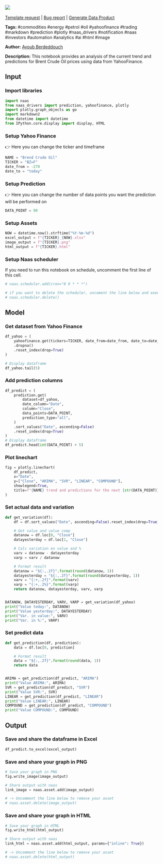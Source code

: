 <a href="https://app.naas.ai/user-redirect/naas/downloader?url=https://raw.githubusercontent.com/jupyter-naas/awesome-notebooks/master/YahooFinance/YahooFinance_Get_Brent_Crude_Oil_trend_and_predictions.ipynb" target="_parent"><img src="https://naasai-public.s3.eu-west-3.amazonaws.com/Open_in_Naas_Lab.svg"/></a><br><br><a href="https://github.com/jupyter-naas/awesome-notebooks/issues/new?assignees=&labels=&template=template-request.md&title=Tool+-+Action+of+the+notebook+">Template request</a> | <a href="https://github.com/jupyter-naas/awesome-notebooks/issues/new?assignees=&labels=bug&template=bug_report.md&title=YahooFinance+-+Get+Brent+Crude+Oil+trend+and+predictions:+Error+short+description">Bug report</a> | <a href="https://app.naas.ai/user-redirect/naas/downloader?url=https://raw.githubusercontent.com/jupyter-naas/awesome-notebooks/master/Naas/Naas_Start_data_product.ipynb" target="_parent">Generate Data Product</a>

**Tags:** #commodities #energy #petrol #oil #yahoofinance #trading #markdown #prediction #plotly #naas_drivers #notification #naas #investors #automation #analytics #ai #html #image

**Author:** [Ayoub Berdeddouch](https://www.linkedin.com/in/ayoub-berdeddouch/)

**Description:** This notebook provides an analysis of the current trend and predictions for Brent Crude Oil prices using data from YahooFinance.

## Input

### Import libraries


```python
import naas
from naas_drivers import prediction, yahoofinance, plotly
import plotly.graph_objects as go
import markdown2
from datetime import datetime
from IPython.core.display import display, HTML
```

### Setup Yahoo Finance
👉 Here you can change the ticker and timeframe


```python
NAME = "Brend Crude Oil"
TICKER = "BZ=F"
date_from = -270
date_to = "today"
```

### Setup Prediction
👉 Here you can change the number of data points you want the prediction will be performed on


```python
DATA_POINT = 90
```

### Setup Assets


```python
NOW = datetime.now().strftime("%Y-%m-%d")
excel_output = f"{TICKER}_{NOW}.xlsx"
image_output = f"{TICKER}.png"
html_output = f"{TICKER}.html"
```

### Setup Naas scheduler
If you need to run this notebook on schedule, uncomment the first line of this cell.


```python
# naas.scheduler.add(cron="0 9 * * *")

# if you want to delete the scheduler, uncoment the line below and execute the cell
# naas.scheduler.delete()
```

## Model

### Get dataset from Yahoo Finance


```python
df_yahoo = (
    yahoofinance.get(tickers=TICKER, date_from=date_from, date_to=date_to)
    .dropna()
    .reset_index(drop=True)
)

# Display dataframe
df_yahoo.tail(5)
```

### Add prediction columns


```python
df_predict = (
    prediction.get(
        dataset=df_yahoo,
        date_column="Date",
        column="Close",
        data_points=DATA_POINT,
        prediction_type="all",
    )
    .sort_values("Date", ascending=False)
    .reset_index(drop=True)
)
# Display dataframe
df_predict.head(int(DATA_POINT) + 5)
```

### Plot linechart


```python
fig = plotly.linechart(
    df_predict,
    x="Date",
    y=["Close", "ARIMA", "SVR", "LINEAR", "COMPOUND"],
    showlegend=True,
    title=f"{NAME} trend and predictions for the next {str(DATA_POINT)} days",
)
```

### Set actual data and variation


```python
def get_variation(df):
    df = df.sort_values("Date", ascending=False).reset_index(drop=True)

    # Get value and value comp
    datanow = df.loc[0, "Close"]
    datayesterday = df.loc[1, "Close"]

    # Calc variation en value and %
    varv = datanow - datayesterday
    varp = varv / datanow

    # Format result
    datanow = "${:,.2f}".format(round(datanow, 1))
    datayesterday = "${:,.2f}".format(round(datayesterday, 1))
    varv = "{:+,.2f}".format(varv)
    varp = "{:+,.2%}".format(varp)
    return datanow, datayesterday, varv, varp


DATANOW, DATAYESTERDAY, VARV, VARP = get_variation(df_yahoo)
print("Value today:", DATANOW)
print("Value yesterday:", DATAYESTERDAY)
print("Var. in value:", VARV)
print("Var. in %:", VARP)
```

### Set predict data


```python
def get_prediction(df, prediction):
    data = df.loc[0, prediction]

    # Format result
    data = "${:,.2f}".format(round(data, 1))
    return data


ARIMA = get_prediction(df_predict, "ARIMA")
print("Value ARIMA:", ARIMA)
SVR = get_prediction(df_predict, "SVR")
print("Value SVR:", SVR)
LINEAR = get_prediction(df_predict, "LINEAR")
print("Value LINEAR:", LINEAR)
COMPOUND = get_prediction(df_predict, "COMPOUND")
print("Value COMPOUND:", COMPOUND)
```

## Output

### Save and share the dataframe in Excel


```python
df_predict.to_excel(excel_output)
```

### Save and share your graph in PNG


```python
# Save your graph in PNG
fig.write_image(image_output)

# Share output with naas
link_image = naas.asset.add(image_output)

# -> Uncomment the line below to remove your asset
# naas.asset.delete(image_output)
```

### Save and share your graph in HTML



```python
# Save your graph in HTML
fig.write_html(html_output)

# Share output with naas
link_html = naas.asset.add(html_output, params={"inline": True})

# -> Uncomment the line below to remove your asset
# naas.asset.delete(html_output)
```
